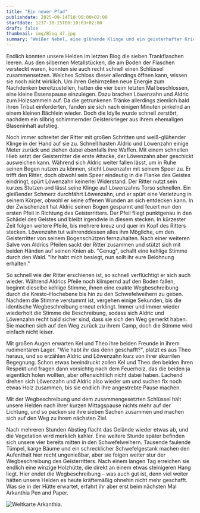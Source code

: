 ```yaml
---
title: "Ein neuer Pfad"
publishdate: 2025-09-14T10:00:00+02:00
startdate: 1237-10-15T00:10:03+02:00
draft: false
thumbnail: img/Blog_47.jpg
summary: "Weißer Nebel, eine glühende Klinge und ein geisterhafter Krieger erwartet unsere Helden dieses Mal. Doch der anschließende Kampf soll nicht umsonst sein, denn der Krieger hält wertvolle Informationen für unsere Freunde bereit. Welche das sind, erfahrt ihr hier:"
---
```


Endlich konnten unsere Helden im letzten Blog die sieben Trankflaschen leeren. Aus den silbernen Metallstücken, die am Boden der Flaschen versteckt waren, konnten sie auch recht schnell einen Schlüssel zusammensetzen. Welches Schloss dieser allerdings öffnen kann, wissen sie noch nicht wirklich. Um ihren Gehirnzellen neue Energie zum Nachdenken bereitzustellen, hatten die vier beim letzten Mal beschlossen, eine kleine Essenspause einzulegen. Dazu brachen Löwenzahn und Aldric zum Holzsammeln auf. Da die getrunkenen Tränke allerdings ziemlich bald ihren Tribut einforderten, fanden sie sich nach einigen Minuten pinkelnd an einem kleinen Bächlein wieder. Doch die Idylle wurde schnell zerstört, nachdem ein silbrig schimmernder Geisterkrieger aus ihrem ehemaligen Blaseninhalt aufstieg.

Noch immer schreitet der Ritter mit großen Schritten und weiß-glühender Klinge in der Hand auf sie zu. Schnell hasten Aldric und Löwenzahn einige Meter zurück und ziehen dabei ebenfalls ihre Waffen. Mit einem schnellen Hieb setzt der Geisterritter die erste Attacke, der Löwenzahn aber geschickt ausweichen kann. Während sich Aldric weiter fallen lässt, um in Ruhe seinen Bogen nutzen zu können, sticht Löwenzahn mit seinem Speer zu. Er trifft den Ritter, doch obwohl sein Speer eindeutig in die Flanke des Geistes eindringt, spürt Löwenzahn keinerlei Widerstand. Der Ritter nutzt sein kurzes Stutzen und lässt seine Klinge auf Löwenzahns Torso schnellen. Ein gleißender Schmerz durchfährt Löwenzahn, und er spürt eine Verletzung in seinem Körper, obwohl er keine offenen Wunden an sich entdecken kann. In der Zwischenzeit hat Aldric seinen Bogen gespannt und feuert nun den ersten Pfeil in Richtung des Geisterritters. Der Pfeil fliegt punktgenau in den Schädel des Geistes und bleibt irgendwie in diesem stecken. In kürzester Zeit folgen weitere Pfeile, bis mehrere kreuz und quer im Kopf des Ritters stecken. Löwenzahn tut währenddessen alles ihm Mögliche, um den Geisterritter von seinem Bogenschützen fernzuhalten. Nach einer weiteren Salve von Aldrics Pfeilen sackt der Ritter zusammen und stützt sich mit beiden Händen auf seinen Knien ab. "Genug", schallt eine kehlige Stimme durch den Wald. "Ihr habt mich besiegt, nun sollt ihr eure Belohnung erhalten."

So schnell wie der Ritter erschienen ist, so schnell verflüchtigt er sich auch wieder. Während Aldrics Pfeile noch klimpernd auf den Boden fallen, beginnt dieselbe kehlige Stimme, ihnen eine exakte Wegbeschreibung durch die Kresto-Hochebene bis hin zu den Schwefelweihern zu geben. Nachdem die Stimme verstummt ist, vergehen einige Sekunden, bis die identische Wegbeschreibung erneut erklingt. Immer und immer wieder wiederholt die Stimme die Beschreibung, sodass sich Aldric und Löwenzahn recht bald sicher sind, dass sie sich den Weg gemerkt haben. Sie machen sich auf den Weg zurück zu ihrem Camp, doch die Stimme wird einfach nicht leiser.

Mit großen Augen erwarten Kel und Theo ihre beiden Freunde in ihrem rudimentären Lager. "Wie habt ihr das denn geschafft?", platzt es aus Theo heraus, und so erzählen Aldric und Löwenzahn kurz von ihrer skurrilen Begegnung. Schon etwas beeindruckt zollen Kel und Theo den beiden ihren Respekt und fragen dann vorsichtig nach dem Feuerholz, das die beiden ja eigentlich holen wollten, aber offensichtlich nicht dabei haben. Lachend drehen sich Löwenzahn und Aldric also wieder um und suchen fix noch etwas Holz zusammen, bis sie endlich ihre angestrebte Pause machen.

Mit der Wegbeschreibung und dem zusammengesetzten Schlüssel hält unsere Helden nach ihrer kurzen Mittagspause nichts mehr auf der Lichtung, und so packen sie ihre sieben Sachen zusammen und machen sich auf den Weg zu ihrem nächsten Ziel.

Nach mehreren Stunden Abstieg flacht das Gelände wieder etwas ab, und die Vegetation wird merklich kahler. Eine weitere Stunde später befinden sich unsere vier bereits mitten in den Schwefelweihern. Tausende faulende Tümpel, karge Bäume und ein schrecklicher Schwefelgestank machen den Aufenthalt hier recht ungenießbar, aber sie folgen weiter stur der Wegbeschreibung des Geisterritters. Nach einem langen Tag erreichen sie endlich eine winzige Holzhütte, die direkt an einem etwas steinigeren Hang liegt. Hier endet die Wegbeschreibung – was auch gut ist, denn viel weiter hätten unsere Helden es heute kräftemäßig ohnehin nicht mehr geschafft. Was sie in der Hütte erwartet, erfahrt ihr aber erst beim nächsten Mal Arkanthia Pen and Paper.

<div class="img-max center">
  <img class="img-fluid" title="Weltkarte Arkanthia" alt="Weltkarte Arkanthia." src="/img/Arkanthia_Full_Map_Kresto_Hochebene_Schwefelweiher.jpg" />
</div>
